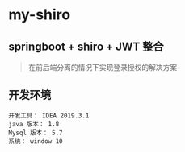 # my-shiro

## springboot + shiro + JWT 整合
> 在前后端分离的情况下实现登录授权的解决方案

## 开发环境

```shell
开发工具： IDEA 2019.3.1
java 版本： 1.8
Mysql 版本： 5.7
系统： window 10
```


